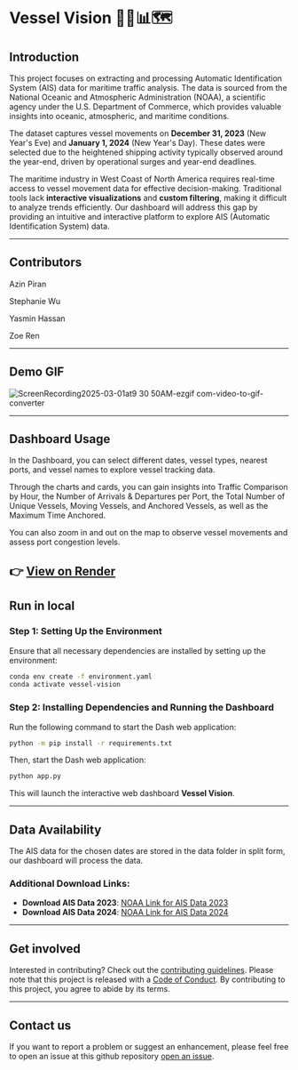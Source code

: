 # Vessel Vision 🚢🌊📊🗺️

## Introduction
This project focuses on extracting and processing Automatic Identification System (AIS) data for maritime traffic analysis. The data is sourced from the National Oceanic and Atmospheric Administration (NOAA), a scientific agency under the U.S. Department of Commerce, which provides valuable insights into oceanic, atmospheric, and maritime conditions.

The dataset captures vessel movements on **December 31, 2023** (New Year's Eve) and **January 1, 2024** (New Year's Day). These dates were selected due to the heightened shipping activity typically observed around the year-end, driven by operational surges and year-end deadlines.

The maritime industry in West Coast of North America requires real-time access to vessel movement data for effective decision-making. Traditional tools lack **interactive visualizations** and **custom filtering**, making it difficult to analyze trends efficiently. Our dashboard will address this gap by providing an intuitive and interactive platform to explore AIS (Automatic Identification System) data.

---

## Contributors

Azin Piran

Stephanie Wu

Yasmin Hassan

Zoe Ren

---

## Demo GIF

![ScreenRecording2025-03-01at9 30 50AM-ezgif com-video-to-gif-converter](https://github.com/user-attachments/assets/3a4ba65e-dbee-4fc0-b9eb-4cb049078602)

---
## Dashboard Usage

In the Dashboard, you can select different dates, vessel types, nearest ports, and vessel names to explore vessel tracking data. 

Through the charts and cards, you can gain insights into Traffic Comparison by Hour, the Number of Arrivals & Departures per Port, the Total Number of Unique Vessels, Moving Vessels, and Anchored Vessels, as well as the Maximum Time Anchored. 

You can also zoom in and out on the map to observe vessel movements and assess port congestion levels.

👉 **[View on Render](https://vessel-vision.onrender.com)**  
---

## Run in local

### Step 1: Setting Up the Environment
Ensure that all necessary dependencies are installed by setting up the environment:
```bash
conda env create -f environment.yaml
conda activate vessel-vision
```

### Step 2: Installing Dependencies and Running the Dashboard  
Run the following command to start the Dash web application:
```bash
python -m pip install -r requirements.txt
```
Then, start the Dash web application:
```bash
python app.py
```

This will launch the interactive web dashboard **Vessel Vision**.

---

## Data Availability
The AIS data for the chosen dates are stored in the data folder in split form, our dashboard will process the data.

### Additional Download Links:
- **Download AIS Data 2023**: [NOAA Link for AIS Data 2023](https://www.coast.noaa.gov/htdata/CMSP/AISDataHandler/2023/index.html)
- **Download AIS Data 2024**: [NOAA Link for AIS Data 2024](https://coast.noaa.gov/htdata/CMSP/AISDataHandler/2024/index.html)

---

## Get involved 

Interested in contributing? Check out the [contributing guidelines](https://github.com/UBC-MDS/DSCI-532_2025_5_vessel-vision/blob/main/CONTRIBUTING.md). Please note that this project is released with a [Code of Conduct](https://github.com/UBC-MDS/DSCI-532_2025_5_vessel-vision/blob/main/CODE_OF_CONDUCT.md). By contributing to this project, you agree to abide by its terms.

---

## Contact us 

If you want to report a problem or suggest an enhancement, please feel free to open an issue at this github repository [open an issue](https://github.com/UBC-MDS/DSCI-532_2025_5_vessel-vision/issues).
